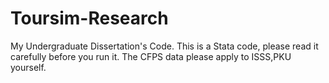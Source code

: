 # Toursim-Research
My Undergraduate Dissertation's Code. 
This is a Stata code, please read it carefully before you run it. 
The CFPS data please apply to ISSS,PKU yourself. 
